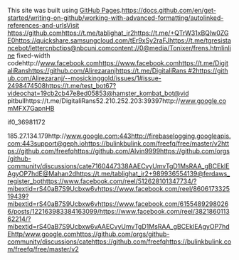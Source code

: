 This site was built using [GitHub Pages](https://pages.github.com/).https://docs.github.com/en/get-started/writing-on-github/working-with-advanced-formatting/autolinked-references-and-urlsVisit https://github.comhttps://t.me/tablighat_ir2https://t.me/+QTrW31xBQlw0ZGE0https://quickshare.samsungcloud.com/tEr9xSy2raFJhttps://t.me/tgresistancebot/lettercnbctips@nbcuni.comcontent://0@media/Tonixer/frens.htmlinline fixed-width codehttp://www.facebook.comhttps://www.facebook.comhttps://t.me/DigitaliRanshttps://github.com/Alirezaranjhttps://t.me/DigitaliRans #2https://github.com/Alirezaranj/--mosickinggold/issues/1#issue-2498474508https://t.me/test_bot67?videochat=19cb2cb47e8ed05853@hamster_kombat_bot@vid pitbullhttps://t.me/DigitaliRans52.210.252.203:39397http://www.google.comMFX7GapnHB

if0_36981172

185.27.134.179http://www.google.com:443http://firebaselogging.googleapis.com:443support@geph.iohttps://bulinkbulink.com/freefq/free/master/v2https://github.com/freefqhttps://github.com/Alvin9999https://github.com/orgs/github-community/discussions/cate7160447338AAECvyUmvTgD1MsRAA_gBCEklEAgyOP7hdE@Mahan2dhttps://t.me/tablighat_ir2+989936554139@ferdaws_register_bothttps://www.facebook.com/reel/512628101347734/?mibextid=rS40aB7S9Ucbxw6vhttps://www.facebook.com/reel/860617332519439?mibextid=rS40aB7S9Ucbxw6vhttps://www.facebook.com/61554892980266/posts/122163983384163099/https://www.facebook.com/reel/382186011362214/?mibextid=rS40aB7S9Ucbxw6vAAECvyUmvTgD1MsRAA_gBCEklEAgyOP7hdEhttp/www.google.comhttps://github.com/orgs/github-community/discussions/catehttps://github.com/freefqhttps://bulinkbulink.com/freefq/free/master/v2

